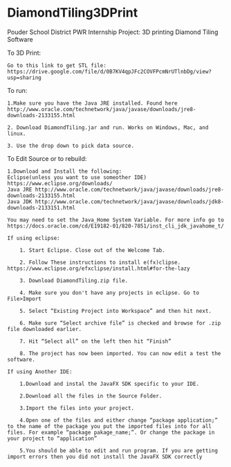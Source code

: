 # DiamondTiling3DPrint
Pouder School District PWR Internship Project: 3D printing Diamond Tiling Software 

To 3D Print:

    Go to this link to get STL file:
    https://drive.google.com/file/d/0B7KV4qpJFc2COVFPcmNrUTlnbDg/view?usp=sharing
    
To run:

    1.Make sure you have the Java JRE installed. Found here http://www.oracle.com/technetwork/java/javase/downloads/jre8-downloads-2133155.html

    2. Download DiamondTiling.jar and run. Works on Windows, Mac, and linux.

    3. Use the drop down to pick data source.

To Edit Source or to rebuild: 

    1.Download and Install the following:
    Eclipse(unless you want to use someother IDE) https://www.eclipse.org/downloads/
    Java JRE http://www.oracle.com/technetwork/java/javase/downloads/jre8-downloads-2133155.html
    Java JDK http://www.oracle.com/technetwork/java/javase/downloads/jdk8-downloads-2133151.html

    You may need to set the Java_Home System Variable. For more info go to https://docs.oracle.com/cd/E19182-01/820-7851/inst_cli_jdk_javahome_t/

    If using eclipse:

        1. Start Eclipse. Close out of the Welcome Tab.

        2. Follow These instructions to install e(fx)clipse. https://www.eclipse.org/efxclipse/install.html#for-the-lazy

        3. Download DiamondTiling.zip file. 

        4. Make sure you don't have any projects in eclipse. Go to File>Import

        5. Select “Existing Project into Workspace” and then hit next.  

        6. Make sure “Select archive file” is checked and browse for .zip file downloaded earlier. 

        7. Hit “Select all” on the left then hit “Finish”

        8. The project has now been imported. You can now edit a test the software.

    If using Another IDE:

        1.Download and instal the JavaFX SDK specific to your IDE.

        2.Download all the files in the Source Folder.

        3.Import the files into your project.

        4.Open one of the files and either change “package application;” to the name of the package you put the imported files into for all files. For example “package pakage_name;”. Or change the package in your project to “application”

        5.You should be able to edit and run program. If you are getting import errors then you did not install the JavaFX SDK correctly  
